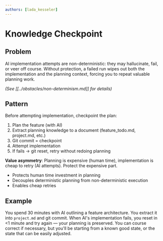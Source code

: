 ```yaml
---
authors: [lada_kesseler]
---
```


# Knowledge Checkpoint

## Problem
AI implementation attempts are non-deterministic: they may hallucinate, fail, or veer off course. Without protection, a failed run wipes out both the implementation and the planning context, forcing you to repeat valuable planning work.

_(See [[../obstacles/non-determinism.md]] for details)_

## Pattern
Before attempting implementation, checkpoint the plan:

1. Plan the feature (with AI)
2. Extract planning knowledge to a document (feature_todo.md, project.md, etc.)
3. Git commit = checkpoint
4. Attempt implementation
5. If fails → git reset, retry without redoing planning

**Value asymmetry**: Planning is expensive (human time), implementation is cheap to retry (AI attempts). Protect the expensive part.

- Protects human time investment in planning
- Decouples deterministic planning from non-deterministic execution
- Enables cheap retries

## Example
You spend 30 minutes with AI outlining a feature architecture. You extract it into `project.md` and git commit. When AI's implementation fails, you reset in <1 minute and try again — your planning is preserved. You can course correct if necessary, but you'll be starting from a known good state, or the state that can be easily adjusted.

